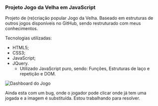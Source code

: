 ### Projeto Jogo da Velha em JavaScript

Projeto de (re)criação popular Jogo da Velha. Baseado em estruturas de outros jogos disponíveis no GitHub, sendo restruturado com meus conhecimentos.


Tecnologias utilizadas:
- HTML5;
- CSS3;
- JavaScript;
- JQuery.
	- Utilizado JavaScript puro, sendo: Funções, Estruturas de laço e repetição e DOM.
	

![Dashboard do Jogo](https://i.imgur.com/AGpqhts.png "Dashboard do Jogo")


Ainda esta com um bug, onde o jogador pode clicar onde já tem uma jogada e a imagem é substituída.
Estou trabalhando para resolver.
